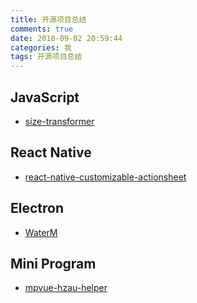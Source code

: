 ```yaml
---
title: 开源项目总结
comments: true
date: 2018-09-02 20:59:44
categories: 我
tags: 开源项目总结
---
```


## JavaScript
- [size-transformer](https://github.com/lxfriday/size-transformer)

## React Native
- [react-native-customizable-actionsheet](https://github.com/lxfriday/react-native-customizable-actionsheet)

## Electron
- [WaterM](https://github.com/lxfriday/WaterM) 

## Mini Program
- [mpvue-hzau-helper](https://github.com/lxfriday/mpvue-hzau-helper)
